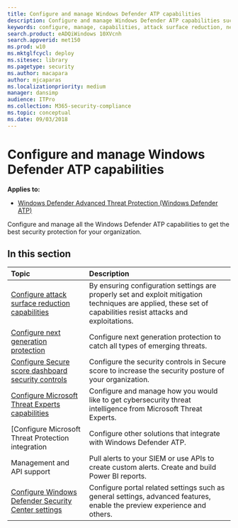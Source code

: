 ```yaml
---
title: Configure and manage Windows Defender ATP capabilities
description: Configure and manage Windows Defender ATP capabilities such as attack surface reduction, next generation protection, and security controls 
keywords: configure, manage, capabilities, attack surface reduction, next generation protection, security controls, endpoint detection and response, auto investigation and remediation, security controls, controls
search.product: eADQiWindows 10XVcnh
search.appverid: met150
ms.prod: w10
ms.mktglfcycl: deploy
ms.sitesec: library
ms.pagetype: security
ms.author: macapara
author: mjcaparas
ms.localizationpriority: medium
manager: dansimp
audience: ITPro
ms.collection: M365-security-compliance 
ms.topic: conceptual
ms.date: 09/03/2018
---
```


# Configure and manage Windows Defender ATP capabilities
**Applies to:**

- [Windows Defender Advanced Threat Protection (Windows Defender ATP)](https://go.microsoft.com/fwlink/p/?linkid=2069559)

Configure and manage all the Windows Defender ATP capabilities to get the best security protection for your organization. 


## In this section 
Topic | Description 
:---|:---
[Configure attack surface reduction capabilities](configure-attack-surface-reduction.md) |  By ensuring configuration settings are properly set and exploit mitigation techniques are applied, these set of capabilities resist attacks and exploitations. 
[Configure next generation protection](../windows-defender-antivirus/configure-windows-defender-antivirus-features.md) | Configure next generation protection to catch all types of emerging threats.
[Configure Secure score dashboard security controls](secure-score-dashboard-windows-defender-advanced-threat-protection.md) | Configure the security controls in Secure score to increase the security posture of your organization.
[Configure Microsoft Threat Experts capabilities](configure-microsoft-threat-experts.md) | Configure and manage how you would like to get cybersecurity threat intelligence from Microsoft Threat Experts.
[Configure Microsoft Threat Protection integration| Configure other solutions that integrate with Windows Defender ATP.
Management and API support| Pull alerts to your SIEM or use APIs to create custom alerts. Create and build Power BI reports. 
[Configure Windows Defender Security Center settings](preferences-setup-windows-defender-advanced-threat-protection.md) |  Configure portal related settings such as general settings, advanced features, enable the preview experience and others.



